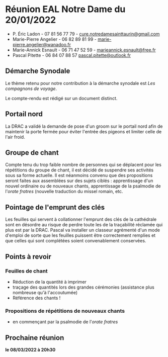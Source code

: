 # Réunion EAL Notre Dame du 20/01/2022

* P. Éric Ladon - 07 81 56 77 79 - cure.notredamesainttaurin@gmail.com
* Marie-Pierre Angelier - 06 82 89 81 99 - marie-pierre.angelier@wanadoo.fr
* Marie-Annick Esnault - 06 71 47 52 59 - marieannick.esnault@free.fr
* Pascal Pitette - 06 84 07 88 57 pascal.pitette@outlook.fr 

## Démarche Synodale

Le thème retenu pour notre contribution à la démarche synodale est _Les compagnons de voyage_.

Le compte-rendu est rédigé sur un document distinct.

## Portail nord

La DRAC a validé la demande de pose d'un groom sur le portail nord afin de maintenir la porte fermée pour éviter l'entrée des pigeons et limiter celle de l'air froid.

## Groupe de chant

Compte tenu du trop faible nombre de personnes qui se déplacent pour les répétitions du groupe de chant, il est décidé de suspendre ses activités sous sa forme actuelle. Il est néanmoins convenu que des propositions seront faites aux assemblées sur des sujets ciblés : apprentissage d'un nouvel ordinaire ou de nouveaux chants, apprentissage de la psalmodie de l'*orate fratres* (nouvelle traduction du missel romain, etc.

## Pointage de l'emprunt des clés

Les feuilles qui servent à collationner l'emprunt des clés de la cathédrale sont en désordre au risque de perdre toute les de la traçabilité réclamée qui plus est par la DRAC. Pascal va installer un classeur agrémenté d'un mode d'emploi de sorte que les feuilles puissent être correctement remplies et que celles qui sont complétées soient convenablement conservées.

## Points à revoir

### Feuilles de chant

* Réduction de la quantité à imprimer
* traçage des quantités lors des grandes cérémonies (assistance plus nombreuse qu'à l'accoutumée)
* Référence des chants !

### Propositions de répétitions de nouveaux chants

* en commençant par la psalmodie de l'*orate fratres*

## Prochaine réunion

__le 08/03/2022 à 20h30__
